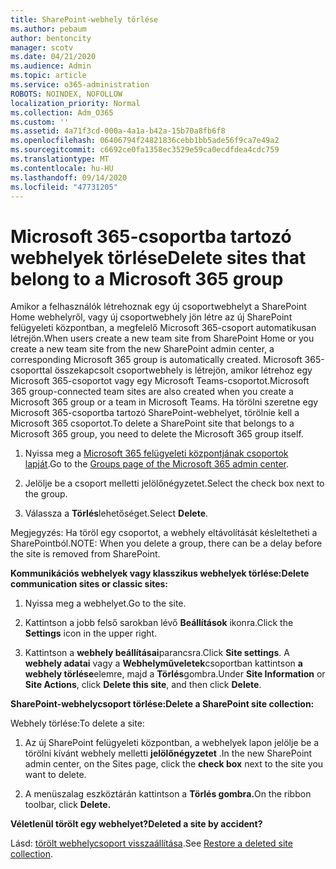 ```yaml
---
title: SharePoint-webhely törlése
ms.author: pebaum
author: bentoncity
manager: scotv
ms.date: 04/21/2020
ms.audience: Admin
ms.topic: article
ms.service: o365-administration
ROBOTS: NOINDEX, NOFOLLOW
localization_priority: Normal
ms.collection: Adm_O365
ms.custom: ''
ms.assetid: 4a71f3cd-000a-4a1a-b42a-15b70a8fb6f8
ms.openlocfilehash: 06406794f24821836cebb1bb5ade56f9ca7e49a2
ms.sourcegitcommit: c6692ce0fa1358ec3529e59ca0ecdfdea4cdc759
ms.translationtype: MT
ms.contentlocale: hu-HU
ms.lasthandoff: 09/14/2020
ms.locfileid: "47731205"
---
```

# <a name="delete-sites-that-belong-to-a-microsoft-365-group"></a><span data-ttu-id="cad4b-102">Microsoft 365-csoportba tartozó webhelyek törlése</span><span class="sxs-lookup"><span data-stu-id="cad4b-102">Delete sites that belong to a Microsoft 365 group</span></span>

<span data-ttu-id="cad4b-103">Amikor a felhasználók létrehoznak egy új csoportwebhelyt a SharePoint Home webhelyről, vagy új csoportwebhely jön létre az új SharePoint felügyeleti központban, a megfelelő Microsoft 365-csoport automatikusan létrejön.</span><span class="sxs-lookup"><span data-stu-id="cad4b-103">When users create a new team site from SharePoint Home or you create a new team site from the new SharePoint admin center, a corresponding Microsoft 365 group is automatically created.</span></span> <span data-ttu-id="cad4b-104">Microsoft 365-csoporttal összekapcsolt csoportwebhely is létrejön, amikor létrehoz egy Microsoft 365-csoportot vagy egy Microsoft Teams-csoportot.</span><span class="sxs-lookup"><span data-stu-id="cad4b-104">Microsoft 365 group-connected team sites are also created when you create a Microsoft 365 group or a team in Microsoft Teams.</span></span> <span data-ttu-id="cad4b-105">Ha törölni szeretne egy Microsoft 365-csoportba tartozó SharePoint-webhelyet, törölnie kell a Microsoft 365 csoportot.</span><span class="sxs-lookup"><span data-stu-id="cad4b-105">To delete a SharePoint site that belongs to a Microsoft 365 group, you need to delete the Microsoft 365 group itself.</span></span> 
  
1. <span data-ttu-id="cad4b-106">Nyissa meg a [Microsoft 365 felügyeleti központjának csoportok lapját](https://portal.office.com/adminportal/home#/groups).</span><span class="sxs-lookup"><span data-stu-id="cad4b-106">Go to the [Groups page of the Microsoft 365 admin center](https://portal.office.com/adminportal/home#/groups).</span></span>
    
2. <span data-ttu-id="cad4b-107">Jelölje be a csoport melletti jelölőnégyzetet.</span><span class="sxs-lookup"><span data-stu-id="cad4b-107">Select the check box next to the group.</span></span>
    
3. <span data-ttu-id="cad4b-108">Válassza a **Törlés**lehetőséget.</span><span class="sxs-lookup"><span data-stu-id="cad4b-108">Select **Delete**.</span></span>
    
<span data-ttu-id="cad4b-109">Megjegyzés: Ha töröl egy csoportot, a webhely eltávolítását késleltetheti a SharePointból.</span><span class="sxs-lookup"><span data-stu-id="cad4b-109">NOTE: When you delete a group, there can be a delay before the site is removed from SharePoint.</span></span>
  
<span data-ttu-id="cad4b-110">**Kommunikációs webhelyek vagy klasszikus webhelyek törlése:**</span><span class="sxs-lookup"><span data-stu-id="cad4b-110">**Delete communication sites or classic sites:**</span></span>

1. <span data-ttu-id="cad4b-111">Nyissa meg a webhelyet.</span><span class="sxs-lookup"><span data-stu-id="cad4b-111">Go to the site.</span></span>
  
2. <span data-ttu-id="cad4b-112">Kattintson a jobb felső sarokban lévő **Beállítások** ikonra.</span><span class="sxs-lookup"><span data-stu-id="cad4b-112">Click the **Settings** icon in the upper right.</span></span> 
  
3. <span data-ttu-id="cad4b-113">Kattintson a **webhely beállításai**parancsra.</span><span class="sxs-lookup"><span data-stu-id="cad4b-113">Click **Site settings**.</span></span> <span data-ttu-id="cad4b-114">A **webhely adatai** vagy a **Webhelyműveletek**csoportban kattintson **a webhely törlése**elemre, majd a **Törlés**gombra.</span><span class="sxs-lookup"><span data-stu-id="cad4b-114">Under **Site Information** or **Site Actions**, click **Delete this site**, and then click **Delete**.</span></span>
  
<span data-ttu-id="cad4b-115">**SharePoint-webhelycsoport törlése:**</span><span class="sxs-lookup"><span data-stu-id="cad4b-115">**Delete a SharePoint site collection:**</span></span>

<span data-ttu-id="cad4b-116">Webhely törlése:</span><span class="sxs-lookup"><span data-stu-id="cad4b-116">To delete a site:</span></span>
  
1. <span data-ttu-id="cad4b-117">Az új SharePoint felügyeleti központban, a webhelyek lapon jelölje be a törölni kívánt webhely melletti **jelölőnégyzetet** .</span><span class="sxs-lookup"><span data-stu-id="cad4b-117">In the new SharePoint admin center, on the Sites page, click the **check box** next to the site you want to delete.</span></span> 
    
2. <span data-ttu-id="cad4b-118">A menüszalag eszköztárán kattintson a **Törlés gombra.**</span><span class="sxs-lookup"><span data-stu-id="cad4b-118">On the ribbon toolbar, click **Delete.**</span></span>
    
<span data-ttu-id="cad4b-119">**Véletlenül törölt egy webhelyet?**</span><span class="sxs-lookup"><span data-stu-id="cad4b-119">**Deleted a site by accident?**</span></span>

<span data-ttu-id="cad4b-120">Lásd: [törölt webhelycsoport visszaállítása](https://go.microsoft.com/fwlink/?linkid=867660).</span><span class="sxs-lookup"><span data-stu-id="cad4b-120">See [Restore a deleted site collection](https://go.microsoft.com/fwlink/?linkid=867660).</span></span>
  

